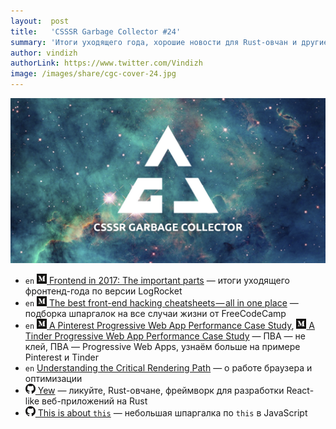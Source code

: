 ```yaml
---
layout:  post
title:   'CSSSR Garbage Collector #24'
summary: 'Итоги уходящего года, хорошие новости для Rust-овчан и другие интересные ссылки из наших чатов'
author: vindizh
authorLink: https://www.twitter.com/Vindizh
image: /images/share/cgc-cover-24.jpg
---
```


[github]: /images/icons/github.png
[medium]: /images/icons/medium.png
[yt]: /images/icons/youtube.png

![CSSSR Garbage Collector](/images/share/cgc-cover-24.jpg)

- `en` [![medium] Frontend in 2017: The important parts](https://blog.logrocket.com/frontend-in-2017-the-important-parts-4548d085977f) — итоги уходящего фронтенд-года по версии LogRocket
- `en` [![medium] The best front-end hacking cheatsheets — all in one place](https://medium.freecodecamp.org/modern-frontend-hacking-cheatsheets-df9c2566c72a) — подборка шпаргалок на все случаи жизни от FreeCodeCamp
- `en` [![medium] A Pinterest Progressive Web App Performance Case Study](https://medium.com/dev-channel/a-pinterest-progressive-web-app-performance-case-study-3bd6ed2e6154), [![medium] A Tinder Progressive Web App Performance Case Study](https://medium.com/@addyosmani/a-tinder-progressive-web-app-performance-case-study-78919d98ece0) — ПВА — не клей, ПВА — Progressive Web Apps, узнаём больше на примере Pinterest и Tinder
- `en` [Understanding the Critical Rendering Path](https://bitsofco.de/understanding-the-critical-rendering-path/) — о работе браузера и оптимизации
- [![github] Yew](https://azu.github.io/what-is-this/) — ликуйте, Rust-овчане, фреймворк для разработки React-like веб-приложений на Rust
- [![github] This is about `this`](https://azu.github.io/what-is-this/) — небольшая шпаргалка по `this` в JavaScript
